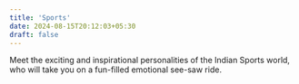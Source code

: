 ```yaml
---
title: 'Sports'
date: 2024-08-15T20:12:03+05:30
draft: false
---
```


Meet the exciting and inspirational personalities of the Indian Sports world, who will take you on a fun-filled emotional see-saw ride.
